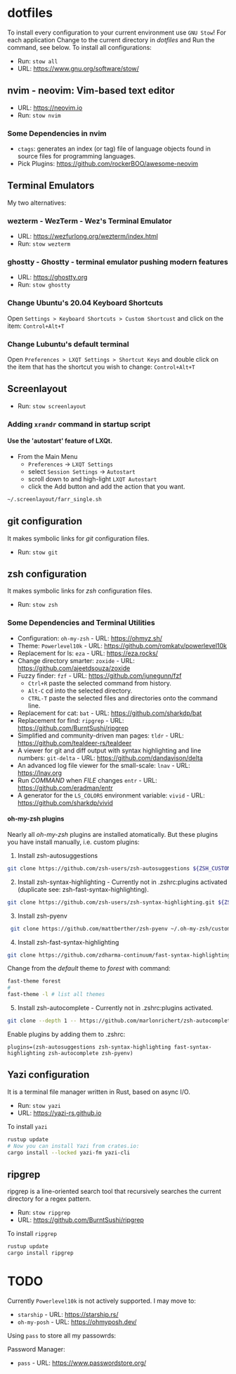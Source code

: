 # dotfiles

To install every configuration to your current environment use
`GNU Stow`! For each application Change to the current directory in
*dotfiles* and Run the command, see below. To install all
configurations:

* Run: `stow all`
* URL: https://www.gnu.org/software/stow/

## nvim - neovim: Vim-based text editor

* URL: https://neovim.io
* Run: `stow nvim`

### Some Dependencies in nvim

* `ctags`: generates an index (or tag) file of language objects found in
  source files for programming languages.
* Pick Plugins: https://github.com/rockerBOO/awesome-neovim

## Terminal Emulators

My two alternatives:

### wezterm - WezTerm - Wez's Terminal Emulator

* URL: https://wezfurlong.org/wezterm/index.html
* Run: `stow wezterm`

### ghostty - Ghostty - terminal emulator pushing modern features

* URL: https://ghostty.org
* Run: `stow ghostty`

### Change Ubuntu's 20.04 Keyboard Shortcuts

Open `Settings > Keyboard Shortcuts > Custom Shortcust` and click on the
item: `Control+Alt+T`

### Change Lubuntu's default terminal

Open `Preferences > LXQT Settings > Shortcut Keys` and double click on
the item that has the shortcut you wish to change: `Control+Alt+T`

## Screenlayout

* Run: `stow screenlayout`

### Adding `xrandr` command in startup script

#### Use the 'autostart' feature of LXQt.

* From the Main Menu
    + `Preferences` -> `LXQT Settings`
    + select `Session Settings` -> `Autostart`
    + scroll down to and high-light `LXQT Autostart`
    + click the Add button and add the action that you want.

```sh
~/.screenlayout/farr_single.sh
```

## git configuration

It makes symbolic links for *git* configuration files.

* Run: `stow git`

## zsh configuration

It makes symbolic links for *zsh* configuration files.

* Run: `stow zsh`

### Some Dependencies and Terminal Utilities

* Configuration: `oh-my-zsh` - URL: https://ohmyz.sh/
* Theme: `Powerlevel10k` - URL: https://github.com/romkatv/powerlevel10k
* Replacement for ls: `eza` - URL: https://eza.rocks/
* Change directory smarter: `zoxide` - URL: https://github.com/ajeetdsouza/zoxide
* Fuzzy finder: `fzf` - URL: https://github.com/junegunn/fzf
    - `Ctrl+R` paste the selected command from history.
    - `Alt-C` cd into the selected directory.
    - `CTRL-T` paste the selected files and directories onto the command line.
* Replacement for cat: `bat` - URL: https://github.com/sharkdp/bat
* Replacement for find: `ripgrep` - URL: https://github.com/BurntSushi/ripgrep
* Simplified and community-driven man pages: `tldr` - URL: https://github.com/tealdeer-rs/tealdeer
* A viewer for git and diff output with syntax highlighting and line
  numbers: `git-delta` - URL: https://github.com/dandavison/delta
* An advanced log file viewer for the small-scale: `lnav` - URL:
  https://lnav.org
* Run *COMMAND* when *FILE* changes `entr` - URL:
  https://github.com/eradman/entr
* A generator for the `LS_COLORS` environment variable: `vivid` - URL:
  https://github.com/sharkdp/vivid

#### oh-my-zsh plugins

Nearly all *oh-my-zsh* plugins are installed atomatically. But these
plugins you have install manually, i.e. custom plugins:

1. Install zsh-autosuggestions

```sh
git clone https://github.com/zsh-users/zsh-autosuggestions ${ZSH_CUSTOM:-~/.oh-my-zsh/custom}/plugins/zsh-autosuggestions
```

2. Install zsh-syntax-highlighting - Currently not in .zshrc:plugins
   activated (duplicate see: zsh-fast-syntax-highlighting).

```sh
git clone https://github.com/zsh-users/zsh-syntax-highlighting.git ${ZSH_CUSTOM:-~/.oh-my-zsh/custom}/plugins/zsh-syntax-highlighting
```

3. Install zsh-pyenv

```sh
 git clone https://github.com/mattberther/zsh-pyenv ~/.oh-my-zsh/custom/plugins/zsh-pyenv ${ZSH_CUSTOM:-~/.oh-my-zsh/custom}/plugins/zsh-pyenv
```

4. Install zsh-fast-syntax-highlighting

```sh
git clone https://github.com/zdharma-continuum/fast-syntax-highlighting.git ${ZSH_CUSTOM:-$HOME/.oh-my-zsh/custom}/plugins/fast-syntax-highlighting
```

Change from the *default* theme to *forest* with command:

```sh
fast-theme forest
#
fast-theme -l # list all themes
```

5. Install zsh-autocomplete - Currently not in .zshrc:plugins activated.

```sh
git clone --depth 1 -- https://github.com/marlonrichert/zsh-autocomplete.git $ZSH_CUSTOM/plugins/zsh-autocomplete
```

Enable plugins by adding them to .zshrc:

```
plugins=(zsh-autosuggestions zsh-syntax-highlighting fast-syntax-highlighting zsh-autocomplete zsh-pyenv)
```

## Yazi configuration

It is a terminal file manager written in Rust, based on async I/O.

* Run: `stow yazi`
* URL: https://yazi-rs.github.io

To install `yazi`

```sh
rustup update
# Now you can install Yazi from crates.io:
cargo install --locked yazi-fm yazi-cli
```

## ripgrep

ripgrep is a line-oriented search tool that recursively searches the
current directory for a regex pattern.

* Run: `stow ripgrep`
* URL: https://github.com/BurntSushi/ripgrep

To install `ripgrep`

```sh
rustup update
cargo install ripgrep
```

# TODO

Currently `Powerlevel10k` is not actively supported. I may move to:

- `starship` - URL: https://starship.rs/
- `oh-my-posh` - URL: https://ohmyposh.dev/

Using `pass` to store all my passowrds:

Password Manager:
- `pass` - URL: https://www.passwordstore.org/
